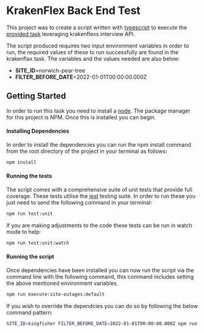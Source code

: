 # KrakenFlex Back End Test

This project was to create a script written with [typescript](https://www.typescriptlang.org/) to execute the [provided task](task.md) leveraging krakenflexs interview API.

The script produced requires two input environment variables in order to run, the required values of these to run successfully are found in the krakenflax task. The variables and the values needed are also below:

<ul>
<li><b>SITE_ID</b>=norwich-pear-tree</li>
<li><b>FILTER_BEFORE_DATE</b>=2022-01-01T00:00:00.000Z</li>
</ul>

## Getting Started

In order to run this task you need to install a [node](https://nodejs.org/en). The package manager for this project is NPM. Once this is installed you can begin.

#### Installing Dependencies

In order to install the dependencies you can run the npm install command from the root directory of the project in your terminal as follows:

```sh
npm install
```

#### Running the tests

The script comes with a comprehensive suite of unit tests that provide full coverage. These tests utilise the [jest](https://jestjs.io/) testing suite. In order to run these you just need to send the following command in your terminal:

```sh
npm run test:unit
```

If you are making adjustments to the code these tests can be run in watch mode to help:

```sh
npm run test:unit:watch
```

#### Running the script

Once dependencies have been installed you can now run the script via the command line with the following command, this command includes setting the above mentioned environment variables.

```sh
npm run execute:site-outages:default
```

If you wish to override the dependcies you can do so by following the below command pattern:

```sh
SITE_ID=kingfisher FILTER_BEFORE_DATE=2022-01-01T00:00:00.000Z npm run execute:site-outages
```
